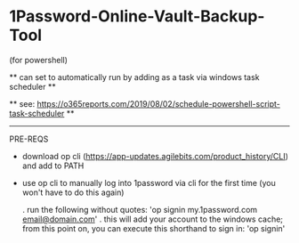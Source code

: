 # 1Password-Online-Vault-Backup-Tool

(for powershell)

** can set to automatically run by adding as a task via windows task scheduler **

** see: https://o365reports.com/2019/08/02/schedule-powershell-script-task-scheduler **

------------------------------------

 PRE-REQS                     

 * download op cli (https://app-updates.agilebits.com/product_history/CLI) and add to PATH

 * use op cli to manually log into 1password via cli for the first time (you won't have to do this again)
   
    . run the following without quotes: 'op signin my.1password.com email@domain.com'
    . this will add your account to the windows cache; from this point on, you can execute this shorthand to sign in: 'op signin'
